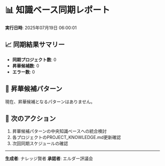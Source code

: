 # 📊 知識ベース同期レポート

**実行日時**: 2025年07月19日 06:00:01

## 📈 同期結果サマリー

- **同期プロジェクト数**: 0
- **昇華候補数**: 0
- **エラー数**: 0

## 🌟 昇華候補パターン

現在、昇華候補となるパターンはありません。

## 🚀 次のアクション

1. 昇華候補パターンの中央知識ベースへの統合検討
2. 各プロジェクトのPROJECT_KNOWLEDGE.md更新確認
3. 次回同期スケジュールの確認

---

**生成者**: ナレッジ賢者
**承認者**: エルダー評議会
